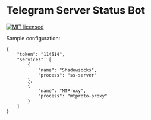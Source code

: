 # Telegram Server Status Bot

[![MIT licensed][1]][2]

[1]: https://img.shields.io/badge/license-MIT-blue.svg
[2]: LICENSE.md

Sample configuration:

    {
        "token": "114514",
        "services": [
            {
                "name": "Shadowsocks",
                "process": "ss-server"
            },
            {
                "name": "MTProxy",
                "process": "mtproto-proxy"
            }
        ]
    }
